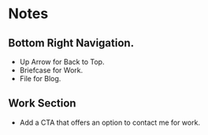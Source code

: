 # Notes

## Bottom Right Navigation.
- Up Arrow for Back to Top.
- Briefcase for Work.
- File for Blog.

## Work Section
- Add a CTA that offers an option to contact me for work.
